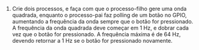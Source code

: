 1. Crie dois processos, e faça com que o processo-filho gere uma onda quadrada,
enquanto o processo-pai faz polling de um botão no GPIO, aumentando a frequência da onda sempre que o 
botão for pressionado. A frequência da onda quadrada deve começar em 1 Hz, e dobrar cada vez que o botão
for pressionado. A frequência máxima é de 64 Hz, devendo retornar a 1 Hz se o botão for pressionado
novamente.
